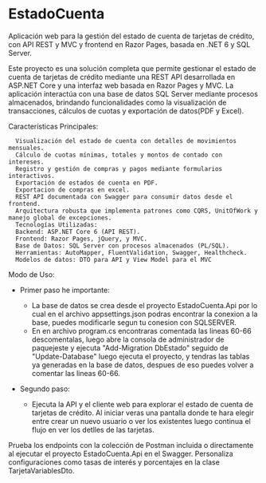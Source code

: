 # EstadoCuenta
Aplicación web para la gestión del estado de cuenta de tarjetas de crédito, con API REST y  MVC y frontend en Razor Pages, basada en .NET 6 y SQL Server.

Este proyecto es una solución completa que permite gestionar el estado de cuenta de tarjetas de crédito mediante una REST API desarrollada en ASP.NET Core y una interfaz web basada en Razor Pages y MVC. La aplicación interactúa con una base de datos SQL Server mediante procesos almacenados, brindando funcionalidades como la visualización de transacciones, cálculos de cuotas y exportación de datos(PDF y Excel).

Características Principales:

	  Visualización del estado de cuenta con detalles de movimientos mensuales.
	  Cálculo de cuotas mínimas, totales y montos de contado con intereses.
	  Registro y gestión de compras y pagos mediante formularios interactivos.
	  Exportación de estados de cuenta en PDF.
	  Exportacion de compras en excel.
	  REST API documentada con Swagger para consumir datos desde el frontend.
	  Arquitectura robusta que implementa patrones como CQRS, UnitOfWork y manejo global de excepciones.
	  Tecnologías Utilizadas:
	  Backend: ASP.NET Core 6 (API REST).
	  Frontend: Razor Pages, jQuery, y MVC.
	  Base de Datos: SQL Server con procesos almacenados (PL/SQL).
	  Herramientas: AutoMapper, FluentValidation, Swagger, Healthcheck.
	  Modelos de datos: DTO para API y View Model para el MVC

Modo de Uso:

* Primer paso he importante:
   
	- La base de datos se crea desde el proyecto EstadoCuenta.Api por lo cual en el archivo appsettings.json
	podras encontrar la  conexion a la base, puedes modificarle segun tu conesion con SQLSERVER.
	- En en archivo program.cs encontraras comentada las lineas 60-66 descomentalas, luego abre la consola
	de administrador de paquejeste y ejecuta "Add-Migration DbEstado" seguido de "Update-Database" 
	luego ejecuta el proyecto, y tendras las tablas ya generadas en la base de datos, despues de eso puedes volver
	a comentar las lineas 60-66.
	
* Segundo paso:
  
  	- Ejecuta la API y el cliente web para explorar el estado de cuenta de tarjetas de crédito.
  	Al iniciar veras una pantalla donde te hara elegir entre crear un nuevo usuario o ver los existentes
  	luego continua el flujo en ver los detlles de las tarjetas.

Prueba los endpoints con la colección de Postman incluida o directamente al ejecutar el proyecto EstadoCuenta.Api en el Swagger.
Personaliza configuraciones como tasas de interés y porcentajes en la clase TarjetaVariablesDto.
